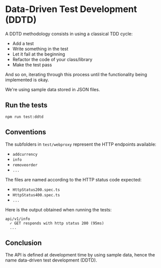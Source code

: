 # Data-Driven Test Development (DDTD)

A DDTD methodology consists in using a classical TDD cycle:

- Add a test
- Write something in the test
- Let it fail at the beginning
- Refactor the code of your class/library
- Make the test pass

And so on, iterating through this process until the functionality being implemented is okay.

We're using sample data stored in JSON files.

## Run the tests

    npm run test:ddtd

## Conventions

The subfolders in `test/webproxy` represent the HTTP endpoints available:

- `addcurrency`
- `info`
- `removeorder`
- `...`

The files are named according to the HTTP status code expected:

- `HttpStatus200.spec.ts`
- `HttpStatus400.spec.ts`
- `...`

Here is the output obtained when running the tests:

```
api/v1/info
  ✓ GET responds with http status 200 (95ms)
  ...
```

## Conclusion

The API is defined at development time by using sample data, hence the name data-driven test development (DDTD).
